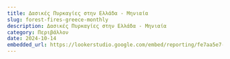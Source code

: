 ```yaml
---
title: Δασικές Πυρκαγίες στην Ελλάδα - Μηνιαία
slug: forest-fires-greece-monthly
description: Δασικές Πυρκαγίες στην Ελλάδα - Μηνιαία
category: Περιβάλλον
date: 2024-10-14
embedded_url: https://lookerstudio.google.com/embed/reporting/fe7aa5e7-9a73-4589-99d8-9831a45e88b5/page/p_olr3b7ramd
---
```


